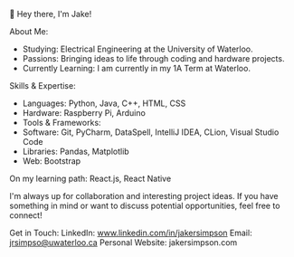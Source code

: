 👋 Hey there, I'm Jake!

About Me:
* Studying: Electrical Engineering at the University of Waterloo.
* Passions: Bringing ideas to life through coding and hardware projects.
* Currently Learning: I am currently in my 1A Term at Waterloo.

Skills & Expertise:
* Languages: Python, Java, C++, HTML, CSS
* Hardware: Raspberry Pi, Arduino
* Tools & Frameworks:
* Software: Git, PyCharm, DataSpell, IntelliJ IDEA, CLion, Visual Studio Code
* Libraries: Pandas, Matplotlib
* Web: Bootstrap

On my learning path: React.js, React Native

I'm always up for collaboration and interesting project ideas. If you have something in mind or want to discuss potential opportunities, feel free to connect!

Get in Touch:
LinkedIn: www.linkedin.com/in/jakersimpson
Email: jrsimpso@uwaterloo.ca
Personal Website: jakersimpson.com
